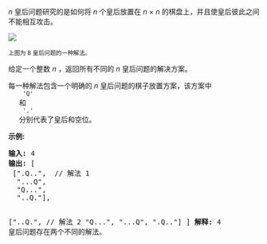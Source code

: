 <html>
 <body>
  <p>
   <em>
    n
   </em>
   皇后问题研究的是如何将
   <em>
    n
   </em>
   个皇后放置在
   <em>
    n
   </em>
   ×
   <em>
    n
   </em>
   的棋盘上，并且使皇后彼此之间不能相互攻击。
  </p>
  <p>
   <img src="https://assets.leetcode-cn.com/aliyun-lc-upload/uploads/2018/10/12/8-queens.png"/>
  </p>
  <p>
   <small>
    上图为 8 皇后问题的一种解法。
   </small>
  </p>
  <p>
   给定一个整数
   <em>
    n
   </em>
   ，返回所有不同的
   <em>
    n
   </em>
   皇后问题的解决方案。
  </p>
  <p>
   每一种解法包含一个明确的
   <em>
    n
   </em>
   皇后问题的棋子放置方案，该方案中
   <code>
    'Q'
   </code>
   和
   <code>
    '.'
   </code>
   分别代表了皇后和空位。
  </p>
  <p>
   <strong>
    示例:
   </strong>
  </p>
  <pre><strong>输入:</strong> 4
<strong>输出:</strong> [
 [".Q..",  // 解法 1
  "...Q",
  "Q...",
  "..Q."],

 ["..Q.",  // 解法 2
  "Q...",
  "...Q",
  ".Q.."]
]
<strong>解释:</strong> 4 皇后问题存在两个不同的解法。
</pre>
 </body>
</html>